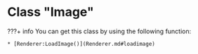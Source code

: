 # Class "Image"

???+ info
    You can get this class by using the following function:

    * [Renderer:LoadImage()](Renderer.md#loadimage)
        
